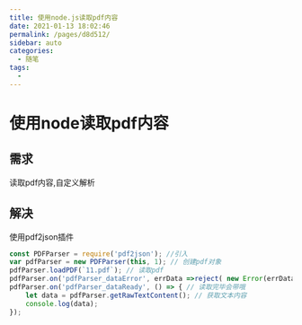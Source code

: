 ```yaml
---
title: 使用node.js读取pdf内容
date: 2021-01-13 18:02:46
permalink: /pages/d8d512/
sidebar: auto
categories: 
  - 随笔
tags: 
  - 
---
```


# 使用node读取pdf内容

## 需求
读取pdf内容,自定义解析

## 解决
使用pdf2json插件

``` js
const PDFParser = require('pdf2json'); //引入
var pdfParser = new PDFParser(this, 1); // 创建pdf对象
pdfParser.loadPDF(`11.pdf`); // 读取pdf
pdfParser.on('pdfParser_dataError', errData =>reject( new Error(errData.parserError))); // 失败回调
pdfParser.on('pdfParser_dataReady', () => { // 读取完毕会带哦
    let data = pdfParser.getRawTextContent(); // 获取文本内容
    console.log(data);
});
```